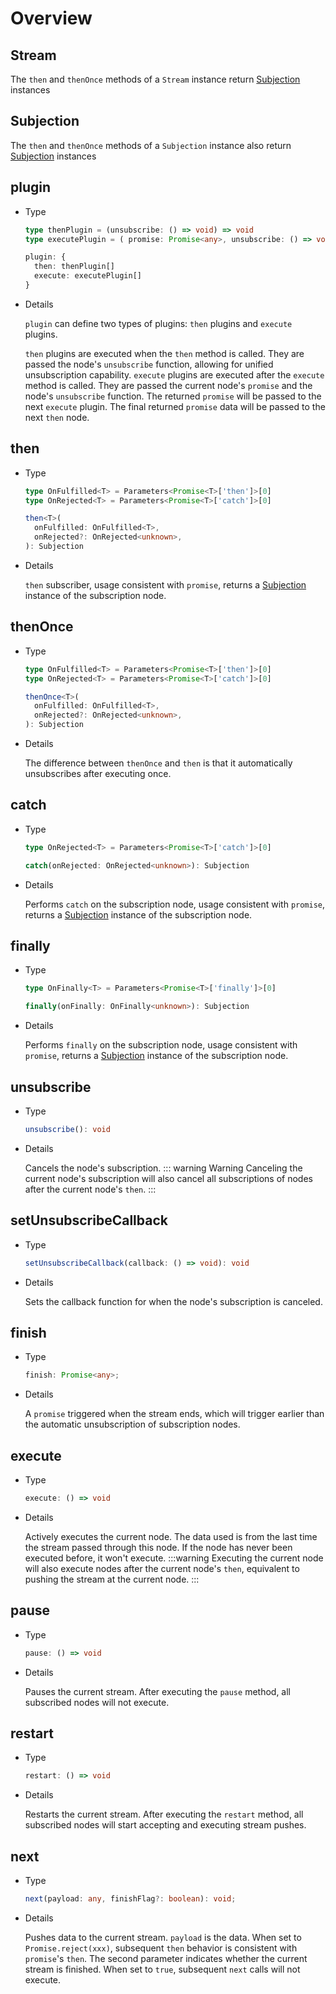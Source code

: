<script setup>
import Stream from '../../components/stream.vue'
import Subjection from '../../components/subjection.vue'
</script>

# Overview

## Stream

<Stream />

The `then` and `thenOnce` methods of a `Stream` instance return [Subjection](#subjection) instances

## Subjection

<Subjection />

The `then` and `thenOnce` methods of a `Subjection` instance also return [Subjection](#subjection) instances

## plugin

- Type

  ```typescript
  type thenPlugin = (unsubscribe: () => void) => void
  type executePlugin = ( promise: Promise<any>, unsubscribe: () => void ) => Promise<any>

  plugin: {
    then: thenPlugin[]
    execute: executePlugin[]
  }
  ```

- Details

  `plugin` can define two types of plugins: `then` plugins and `execute` plugins.

  `then` plugins are executed when the `then` method is called. They are passed the node's `unsubscribe` function, allowing for unified unsubscription capability. `execute` plugins are executed after the `execute` method is called. They are passed the current node's `promise` and the node's `unsubscribe` function. The returned `promise` will be passed to the next `execute` plugin. The final returned `promise` data will be passed to the next `then` node.

## then

- Type

  ```typescript
  type OnFulfilled<T> = Parameters<Promise<T>['then']>[0]
  type OnRejected<T> = Parameters<Promise<T>['catch']>[0]

  then<T>(
    onFulfilled: OnFulfilled<T>,
    onRejected?: OnRejected<unknown>,
  ): Subjection
  ```

- Details

  `then` subscriber, usage consistent with `promise`, returns a [Subjection](#subjection) instance of the subscription node.

## thenOnce

- Type

  ```typescript
  type OnFulfilled<T> = Parameters<Promise<T>['then']>[0]
  type OnRejected<T> = Parameters<Promise<T>['catch']>[0]

  thenOnce<T>(
    onFulfilled: OnFulfilled<T>,
    onRejected?: OnRejected<unknown>,
  ): Subjection
  ```

- Details

  The difference between `thenOnce` and `then` is that it automatically unsubscribes after executing once.

## catch

- Type

  ```typescript
  type OnRejected<T> = Parameters<Promise<T>['catch']>[0]

  catch(onRejected: OnRejected<unknown>): Subjection
  ```

- Details

  Performs `catch` on the subscription node, usage consistent with `promise`, returns a [Subjection](#subjection) instance of the subscription node.

## finally

- Type

  ```typescript
  type OnFinally<T> = Parameters<Promise<T>['finally']>[0]

  finally(onFinally: OnFinally<unknown>): Subjection
  ```

- Details

  Performs `finally` on the subscription node, usage consistent with `promise`, returns a [Subjection](#subjection) instance of the subscription node.

## unsubscribe

- Type

  ```typescript
  unsubscribe(): void
  ```

- Details

  Cancels the node's subscription.
  ::: warning Warning
  Canceling the current node's subscription will also cancel all subscriptions of nodes after the current node's `then`.
  :::

## setUnsubscribeCallback

- Type

  ```typescript
  setUnsubscribeCallback(callback: () => void): void
  ```

- Details

  Sets the callback function for when the node's subscription is canceled.

## finish

- Type

  ```typescript
  finish: Promise<any>;
  ```

- Details

  A `promise` triggered when the stream ends, which will trigger earlier than the automatic unsubscription of subscription nodes.

## execute

- Type

  ```typescript
  execute: () => void
  ```

- Details

  Actively executes the current node. The data used is from the last time the stream passed through this node. If the node has never been executed before, it won't execute.
  :::warning
  Executing the current node will also execute nodes after the current node's `then`, equivalent to pushing the stream at the current node.
  :::

## pause

- Type

  ```typescript
  pause: () => void
  ```

- Details

  Pauses the current stream. After executing the `pause` method, all subscribed nodes will not execute.

## restart

- Type

  ```typescript
  restart: () => void
  ```

- Details

  Restarts the current stream. After executing the `restart` method, all subscribed nodes will start accepting and executing stream pushes.

## next

- Type

  ```typescript
  next(payload: any, finishFlag?: boolean): void;
  ```

- Details

  Pushes data to the current stream. `payload` is the data. When set to `Promise.reject(xxx)`, subsequent `then` behavior is consistent with `promise`'s `then`. The second parameter indicates whether the current stream is finished. When set to `true`, subsequent `next` calls will not execute.
